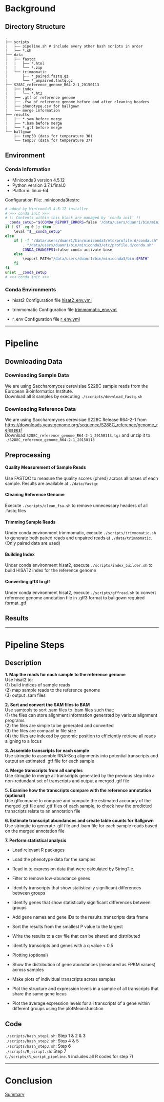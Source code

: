 # Background

## Directory Structure
```
.  
├── scripts  
|   ├── pipeline.sh # include every other bash scripts in order  
|   └── *.sh  
├── data  
|   ├── fastqc  
|   |   ├── *.html  
|   |   └── *.zip  
|   └── trimmomatic  
|       ├── *_paired.fastq.gz  
|       └── *_unpaired.fastq.gz  
├── S288C_reference_genome_R64-2-1_20150113  
|   ├── index  
|   |   └── *.ht2  
|   ├── .gtf of reference genome  
|   ├── .fsa of reference genome before and after cleaning headers  
|   ├── phenotype.csv for ballgown  
|   └── merge information  
├── results  
|   ├── *.sam before merge  
|   ├── *.bam before merge  
|   └── *.gtf before merge  
└── ballgown  
    ├── temp30 (data for temperature 30)  
    └── temp37 (data for temperature 37)  
```

## Environment

### Conda Information
* Miniconda3 version 4.5.12
* Python version 3.7.1.final.0
* Platform: linux-64
  
Configuration File: .miniconda3testrc
```sh
# added by Miniconda3 4.5.12 installer
# >>> conda init >>>
# !! Contents within this block are managed by 'conda init' !!
__conda_setup="$(CONDA_REPORT_ERRORS=false '/data/users/duanr1/bin/miniconda3/bin/conda' shell.bash hook 2> /dev/null)"
if [ $? -eq 0 ]; then
    \eval "$__conda_setup"
else
    if [ -f "/data/users/duanr1/bin/miniconda3/etc/profile.d/conda.sh" ]; then
        . "/data/users/duanr1/bin/miniconda3/etc/profile.d/conda.sh"
        CONDA_CHANGEPS1=false conda activate base
    else
        \export PATH="/data/users/duanr1/bin/miniconda3/bin:$PATH"
    fi
fi
unset __conda_setup
# <<< conda init <<<
```

### Conda Environments
* hisat2
Configuration file [hisat2_env.yml](conda_config/hisat2_env.yml)

* trimmomatic
Configuration file [trimmomatic_env.yml](conda_config/trimmomatic_env.yml)

* r_env
Configuration file [r_env.yml](conda_config/r_env.yml)

***

# Pipeline

## Downloading Data

### Downloading Sample Data
We are using Saccharomyces cerevisiae S228C sample reads from the European Bioinformatics Institute.  
Download all 8 samples by executing ```./sccripts/download_fastq.sh```

### Downloading Reference Data
We are using Saccharomyces cerevisiae S228C Release R64-2-1 from  
https://downloads.yeastgenome.org/sequence/S288C_reference/genome_releases/  
Download ```S288C_reference_genome_R64-2-1_20150113.tgz``` and unzip it to ```./S288C_reference_genome_R64-2-1_20150113```

## Preprocessing

#### Quality Measurement of Sample Reads
Use FASTQC to measure the quality scores (phred) across all bases of each sample. Results are available at ```./data/fastqc```

#### Cleaning Reference Genome
Execute ```./scripts/clean_fsa.sh``` to remove unnecessary headers of all .fastq files

#### Trimming Sample Reads
Under conda environment trimmomatic, execute ```./scripts/trimmomatic.sh``` to generate both paired reads and unpaired reads at ```./data/trimmomatic```. (Only paired data are used)

#### Building Index
Under conda environment hisat2, execute ```./scripts/index_builder.sh``` to build HISAT2 index for the reference genome

#### Converting gff3 to gtf
Under conda environment hisat2, execute ```./scripts/gffread.sh``` to convert reference genome annotation file in .gff3 format to ballgown required format .gtf

## Results

***

# Pipeline Steps

## Description

**1. Map the reads for each sample to the reference genome**  
Use hisat2 to:  
(1) build indices of sample reads  
(2) map sample reads to the reference genome  
(3) output .sam files  
  
**2. Sort and convert the SAM files to BAM**  
Use samtools to sort .sam files to .bam files such that:  
(1) the files can store alignment information generated by various alignment programs  
(2) the files are simple to be generated and converted  
(3) the files are compact in file size  
(4) the files are indexed by genomic position to efficiently retrieve all reads aligning to a locus  
  
**3. Assemble transcripts for each sample**  
Use stringtie to assemble RNA-Seq alignments into potential transcripts and output an estimated .gtf file for each sample  
  
**4. Merge transcripts from all samples**  
Use stringtie to merge all transcripts generated by the previous step into a non-redundant set of transcripts and output a merged .gtf file  
  
**5. Examine how the transcripts compare with the reference annotation (optional)**  
Use gffcompare to compare and compute the estimated accuracy of the merged .gtf file and .gtf files of each sample, to check how the predicted transcripts relate to an annotation file  
  
**6. Estimate transcript abundances and create table counts for Ballgown**  
Use stringtie to generate .gtf file and .bam file for each sample reads based on the merged annotation file

**7. Perform statistical analysis**

* Load relevant R packages

* Load the phenotype data for the samples

* Read in te expression data that were calculated by StringTie.

* Filter to remove low-abundance genes

* Identify transcripts that show statistically significant differences between groups

* Identify genes that show statistically significant differences between groups

* Add gene names and gene IDs to the results_transcripts data frame

* Sort the results from the smallest P value to the largest

* Write the results to a csv file that can be shared and distributed

* Identify transcripts and genes with a q value < 0.5

* Plotting (optional)

* Show the distribution of gene abundances (measured as FPKM values) across samples

* Make plots of individual transcripts across samples

* Plot the structure and expression levels in a sample of all transcripts that share the same gene locus

* Plot the average expression levels for all transcripts of a gene within different groups using the plotMeansfunction

## Code

```./scripts/bash_step1.sh```: Step 1 & 2 & 3  
```./scripts/bash_step2.sh```: Step 4 & 5  
```./scripts/bash_step3.sh```: Step 6  
```./scripts/R_script.sh```: Step 7  
(```./scripts/R_script_pipeline.R``` includes all R codes for step 7)

***

# Conclusion
[Summary](#https://docs.google.com/document/d/1-DVtlTs9qefctVLuBl9_tZrZZtpolnDv2y9gMoojaeE/edit?usp=sharing)
